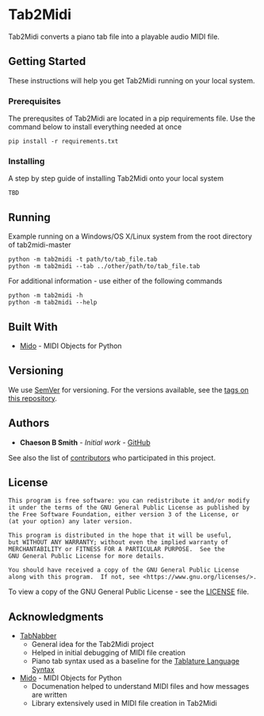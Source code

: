 # Tab2Midi

Tab2Midi converts a piano tab file into a playable audio MIDI file.

## Getting Started

These instructions will help you get Tab2Midi running on your local system.

### Prerequisites

The prerequsites of Tab2Midi are located in a pip requirements file. Use the command below to install everything needed at once

```text
pip install -r requirements.txt
```

### Installing

A step by step guide of installing Tab2Midi onto your local system

```text
TBD
```

## Running

Example running on a Windows/OS X/Linux system from the root directory of tab2midi-master

```text
python -m tab2midi -t path/to/tab_file.tab
python -m tab2midi --tab ../other/path/to/tab_file.tab
```

For additional information - use either of the following commands

```text
python -m tab2midi -h
python -m tab2midi --help
```

## Built With

* [Mido](https://github.com/mido/mido/blob/stable/docs/index.rst) - MIDI Objects for Python

## Versioning

We use [SemVer](http://semver.org/) for versioning. For the versions available, see the [tags on this repository](https://github.com/your/project/tags).

## Authors

* **Chaeson B Smith** - *Initial work* - [GitHub](https://github.com/chaesonsmith)

See also the list of [contributors](https://github.com/csmith446/tab2midi/contributors) who participated in this project.

## License

```text
This program is free software: you can redistribute it and/or modify
it under the terms of the GNU General Public License as published by
the Free Software Foundation, either version 3 of the License, or
(at your option) any later version.

This program is distributed in the hope that it will be useful,
but WITHOUT ANY WARRANTY; without even the implied warranty of
MERCHANTABILITY or FITNESS FOR A PARTICULAR PURPOSE.  See the
GNU General Public License for more details.

You should have received a copy of the GNU General Public License
along with this program.  If not, see <https://www.gnu.org/licenses/>.
```

To view a copy of the GNU General Public License - see the [LICENSE](LICENSE) file.

## Acknowledgments

* [TabNabber](https://tabnabber.com/)
  * General idea for the Tab2Midi project
  * Helped in initial debugging of MIDI file creation
  * Piano tab syntax used as a baseline for the [Tablature Language Syntax](https://github.com/csmith446/tablature-language-syntax)
* [Mido](https://github.com/mido/mido/blob/stable/docs/index.rst) - MIDI Objects for Python
  * Documenation helped to understand MIDI files and how messages are written
  * Library extensively used in MIDI file creation in Tab2Midi
